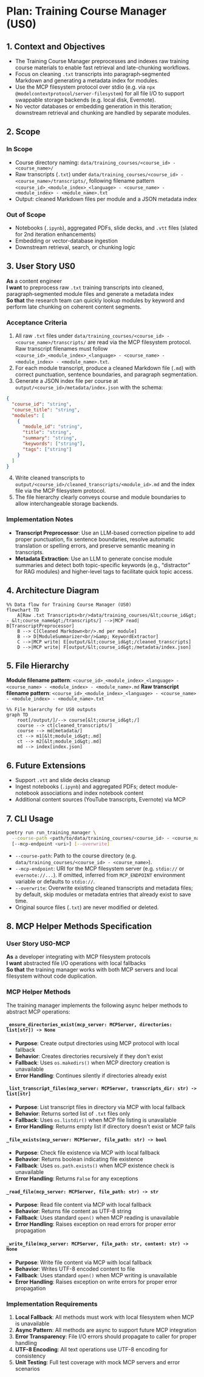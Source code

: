 # Plan: Training Course Manager (US0)

## 1. Context and Objectives
- The Training Course Manager preprocesses and indexes raw training course materials to enable fast retrieval and late-chunking workflows.
- Focus on cleaning `.txt` transcripts into paragraph‑segmented Markdown and generating a metadata index for modules.
- Use the MCP filesystem protocol over stdio (e.g. via `npx @modelcontextprotocol/server-filesystem`) for all file I/O to support swappable storage backends (e.g. local disk, Evernote).
- No vector databases or embedding generation in this iteration; downstream retrieval and chunking are handled by separate modules.

## 2. Scope

### In Scope
- Course directory naming: `data/training_courses/<course_id> - <course_name>/`
- Raw transcripts (`.txt`) under `data/training_courses/<course_id> - <course_name>/transcripts/`, following filename pattern `<course_id>_<module_index>_<language> - <course_name> - <module_index> - <module_name>.txt`
- Output: cleaned Markdown files per module and a JSON metadata index

### Out of Scope
- Notebooks (`.ipynb`), aggregated PDFs, slide decks, and `.vtt` files (slated for 2nd iteration enhancements)
- Embedding or vector-database ingestion
- Downstream retrieval, search, or chunking logic

## 3. User Story US0
**As** a content engineer  
**I want** to preprocess raw `.txt` training transcripts into cleaned, paragraph‑segmented module files and generate a metadata index  
**So that** the research team can quickly lookup modules by keyword and perform late chunking on coherent content segments.

### Acceptance Criteria
1. All raw `.txt` files under `data/training_courses/<course_id> - <course_name>/transcripts/` are read via the MCP filesystem protocol. Raw transcript filenames must follow `<course_id>_<module_index>_<language> - <course_name> - <module_index> - <module_name>.txt`.
2. For each module transcript, produce a cleaned Markdown file (`.md`) with correct punctuation, sentence boundaries, and paragraph segmentation.
3. Generate a JSON index file per course at `output/<course_id>/metadata/index.json` with the schema:
```json
{
  "course_id": "string",
  "course_title": "string",
  "modules": [
    {
      "module_id": "string",
      "title": "string",
      "summary": "string",
      "keywords": ["string"],
      "tags": ["string"]
    }
  ]
}
```
4. Write cleaned transcripts to `output/<course_id>/cleaned_transcripts/<module_id>.md` and the index file via the MCP filesystem protocol.
5. The file hierarchy clearly conveys course and module boundaries to allow interchangeable storage backends.

### Implementation Notes
- **Transcript Preprocessor**: Use an LLM-based correction pipeline to add proper punctuation, fix sentence boundaries, resolve automatic translation or spelling errors, and preserve semantic meaning in transcripts.
- **Metadata Extraction**: Use an LLM to generate concise module summaries and detect both topic-specific keywords (e.g., “distractor” for RAG modules) and higher-level tags to facilitate quick topic access.

## 4. Architecture Diagram
```mermaid
%% Data flow for Training Course Manager (US0)
flowchart TD
    A[Raw .txt Transcripts<br/>data/training_courses/&lt;course_id&gt; - &lt;course_name&gt;/transcripts/] -->|MCP read| B[TranscriptPreprocessor]
    B --> C[Cleaned Markdown<br/>.md per module]
    B --> D[ModuleSummarizer<br/>&amp; KeywordExtractor]
    C -->|MCP write| E[output/&lt;course_id&gt;/cleaned_transcripts]
    D -->|MCP write| F[output/&lt;course_id&gt;/metadata/index.json]
```

## 5. File Hierarchy
**Module filename pattern**: `<course_id>_<module_index>_<language> - <course_name> - <module_index> - <module_name>.md`
**Raw transcript filename pattern**: `<course_id>_<module_index>_<language> - <course_name> - <module_index> - <module_name>.txt`

```mermaid
%% File hierarchy for US0 outputs
graph TD
    root[/output/]/--> course[&lt;course_id&gt;/]
    course --> ct[cleaned_transcripts/]
    course --> md[metadata/]
    ct --> m1[&lt;module_id&gt;.md]
    ct --> m2[&lt;module_id&gt;.md]
    md --> index[index.json]
```

## 6. Future Extensions
- Support `.vtt` and slide decks cleanup
- Ingest notebooks (`.ipynb`) and aggregated PDFs; detect module-notebook associations and index notebook content
- Additional content sources (YouTube transcripts, Evernote) via MCP

## 7. CLI Usage
```bash
poetry run run_training_manager \
  --course-path <path/to/data/training_courses/<course_id> - <course_name>> \
  [--mcp-endpoint <uri>] [--overwrite]
```
- `--course-path`: Path to the course directory (e.g. `data/training_courses/<course_id> - <course_name>`).
- `--mcp-endpoint`: URI for the MCP filesystem server (e.g. `stdio://` or `evernote://...`). If omitted, inferred from `MCP_ENDPOINT` environment variable or defaults to `stdio://`.
- `--overwrite`: Overwrite existing cleaned transcripts and metadata files; by default, skip modules or metadata entries that already exist to save time.
- Original source files (`.txt`) are never modified or deleted.

## 8. MCP Helper Methods Specification

### User Story US0-MCP
**As** a developer integrating with MCP filesystem protocols  
**I want** abstracted file I/O operations with local fallbacks  
**So that** the training manager works with both MCP servers and local filesystem without code duplication.

### MCP Helper Methods
The training manager implements the following async helper methods to abstract MCP operations:

#### `_ensure_directories_exist(mcp_server: MCPServer, directories: list[str]) -> None`
- **Purpose**: Create output directories using MCP protocol with local fallback
- **Behavior**: Creates directories recursively if they don't exist
- **Fallback**: Uses `os.makedirs()` when MCP directory creation is unavailable
- **Error Handling**: Continues silently if directories already exist

#### `_list_transcript_files(mcp_server: MCPServer, transcripts_dir: str) -> list[str]`
- **Purpose**: List transcript files in directory via MCP with local fallback
- **Behavior**: Returns sorted list of `.txt` files only
- **Fallback**: Uses `os.listdir()` when MCP file listing is unavailable
- **Error Handling**: Returns empty list if directory doesn't exist or MCP fails

#### `_file_exists(mcp_server: MCPServer, file_path: str) -> bool`
- **Purpose**: Check file existence via MCP with local fallback
- **Behavior**: Returns boolean indicating file existence
- **Fallback**: Uses `os.path.exists()` when MCP existence check is unavailable
- **Error Handling**: Returns `False` for any exceptions

#### `_read_file(mcp_server: MCPServer, file_path: str) -> str`
- **Purpose**: Read file content via MCP with local fallback  
- **Behavior**: Returns file content as UTF-8 string
- **Fallback**: Uses standard `open()` when MCP reading is unavailable
- **Error Handling**: Raises exception on read errors for proper error propagation

#### `_write_file(mcp_server: MCPServer, file_path: str, content: str) -> None`
- **Purpose**: Write file content via MCP with local fallback
- **Behavior**: Writes UTF-8 encoded content to file
- **Fallback**: Uses standard `open()` when MCP writing is unavailable  
- **Error Handling**: Raises exception on write errors for proper error propagation

### Implementation Requirements
1. **Local Fallback**: All methods must work with local filesystem when MCP is unavailable
2. **Async Pattern**: All methods are async to support future MCP integration
3. **Error Transparency**: File I/O errors should propagate to caller for proper handling
4. **UTF-8 Encoding**: All text operations use UTF-8 encoding for consistency
5. **Unit Testing**: Full test coverage with mock MCP servers and error scenarios